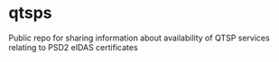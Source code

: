 # qtsps
Public repo for sharing information about availability of QTSP services relating to PSD2 eIDAS certificates
